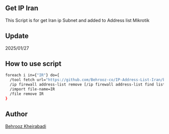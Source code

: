 ## Get IP Iran
This Script is for get Iran ip Subnet and added to Address list Mikrotik

## Update
2025/01/27

## How to use script
```bash
foreach i in={"IR"} do={
  /tool fetch url="https://github.com/Behrooz-co/IP-Address-List-Iran/blob/main/Address-List.rsc" dst-path=IR
  /ip firewall address-list remove [/ip firewall address-list find list=IR]
  /import file-name=IR
  /file remove IR
}
```

## Author
[Behrooz Kheirabadi](https://github.com/Behrooz-co/)

